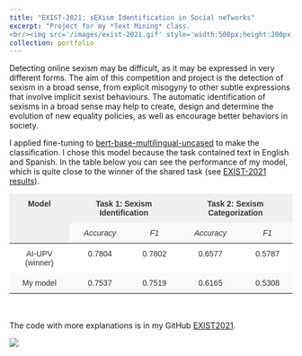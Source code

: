 ```yaml
---
title: "EXIST-2021: sEXism Identification in Social neTworks"
excerpt: "Project for my *Text Mining* class. 
<br/><img src='/images/exist-2021.gif' style='width:500px;height:200px;' class='center'>"
collection: portfolio
---
```

Detecting online sexism may be difficult, as it may be expressed in very different forms. The aim of this competition and 
project is the detection of sexism in a broad sense, from explicit misogyny to other subtle expressions that involve implicit 
sexist behaviours. The automatic identification of sexisms in a broad sense may help to create, design and determine the evolution 
of new equality policies, as well as encourage better behaviors in society.

I applied fine-tuning to [bert-base-multilingual-uncased](https://huggingface.co/bert-base-multilingual-uncased) to make the classification.
I chose this model because the task contained text in English and Spanish. In the table below you can see the performance of my model, which is quite close to the winner of the shared task (see [EXIST-2021 results](http://nlp.uned.es/exist2021/#results)).

<style type="text/css">
.tg  {border:none;border-collapse:collapse;border-color:#ccc;border-spacing:0;margin:0px auto;}
.tg td{background-color:#fff;border-color:#ccc;border-style:solid;border-width:0px;color:#333;
  font-family:Arial, sans-serif;font-size:14px;overflow:hidden;padding:10px 5px;word-break:normal;}
.tg th{background-color:#f0f0f0;border-color:#ccc;border-style:solid;border-width:0px;color:#333;
  font-family:Arial, sans-serif;font-size:14px;font-weight:normal;overflow:hidden;padding:10px 5px;word-break:normal;}
.tg .tg-c3ow{border-color:inherit;text-align:center;vertical-align:top}
.tg .tg-mxj2{background-color:#f9f9f9;border-color:inherit;font-style:italic;text-align:center;vertical-align:top}
.tg .tg-yynm{background-color:#f0f0f0;border-color:#000000;color:#333333;font-weight:bold;text-align:center;vertical-align:top}
.tg .tg-7btt{border-color:inherit;font-weight:bold;text-align:center;vertical-align:top}
.tg .tg-abip{background-color:#f9f9f9;border-color:inherit;text-align:center;vertical-align:top}
</style>
<table class="tg">
<thead>
  <tr>
    <th class="tg-yynm" rowspan="2">Model</th>
    <th class="tg-7btt" colspan="2">Task 1: Sexism Identification</th>
    <th class="tg-7btt" colspan="2">Task 2: Sexism Categorization</th>
  </tr>
  <tr>
    <th class="tg-mxj2">Accuracy</th>
    <th class="tg-mxj2">F1</th>
    <th class="tg-mxj2">Accuracy</th>
    <th class="tg-mxj2">F1</th>
  </tr>
</thead>
<tbody>
  <tr>
    <td class="tg-c3ow">AI-UPV (winner)</td>
    <td class="tg-c3ow">0.7804</td>
    <td class="tg-c3ow">0.7802</td>
    <td class="tg-c3ow">0.6577</td>
    <td class="tg-c3ow">0.5787</td>
  </tr>
  <tr>
    <td class="tg-abip">My model</td>
    <td class="tg-abip">0.7537</td>
    <td class="tg-abip">0.7519</td>
    <td class="tg-abip">0.6165</td>
    <td class="tg-abip">0.5308</td>
  </tr>
</tbody>
</table>
<br><br>

The code with more explanations is in my GitHub [EXIST2021](https://github.com/davidguzmanr/EXIST2021).

<img src='/images/exist-2021.gif' class='center'>
